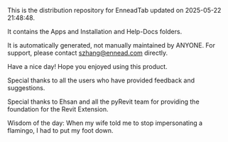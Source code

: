 This is the distribution repository for EnneadTab updated on 2025-05-22 21:48:48.

It contains the Apps and Installation and Help-Docs folders.

It is automatically generated, not manually maintained by ANYONE.
For support, please contact szhang@ennead.com directly.

Have a nice day! Hope you enjoyed using this product.

Special thanks to all the users who have provided feedback and suggestions.

Special thanks to Ehsan and all the pyRevit team for providing the foundation for the Revit Extension.



Wisdom of the day:
When my wife told me to stop impersonating a flamingo, I had to put my foot down.

